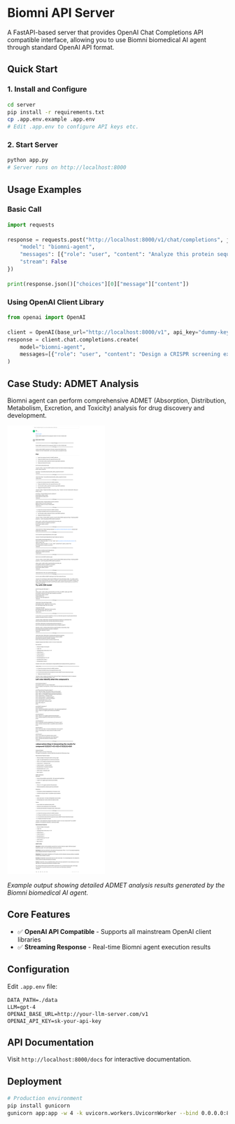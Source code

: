 # Biomni API Server

A FastAPI-based server that provides OpenAI Chat Completions API compatible interface, allowing you to use Biomni biomedical AI agent through standard OpenAI API format.

## Quick Start

### 1. Install and Configure


```bash
cd server
pip install -r requirements.txt
cp .app.env.example .app.env
# Edit .app.env to configure API keys etc.
```

### 2. Start Server

```bash
python app.py
# Server runs on http://localhost:8000
```

## Usage Examples

### Basic Call

```python
import requests

response = requests.post("http://localhost:8000/v1/chat/completions", json={
    "model": "biomni-agent",
    "messages": [{"role": "user", "content": "Analyze this protein sequence: MKTVRQERLKSIVRILERSKEPVSGAQLAEELSVSRQVIVQDIAYLRSLGYNIVATPRGYVLAGG"}],
    "stream": False
})

print(response.json()["choices"][0]["message"]["content"])
```

### Using OpenAI Client Library

```python
from openai import OpenAI

client = OpenAI(base_url="http://localhost:8000/v1", api_key="dummy-key")
response = client.chat.completions.create(
    model="biomni-agent",
    messages=[{"role": "user", "content": "Design a CRISPR screening experiment"}]
)
```

## Case Study: ADMET Analysis

Biomni agent can perform comprehensive ADMET (Absorption, Distribution, Metabolism, Excretion, and Toxicity) analysis for drug discovery and development.

![ADMET Analysis Example](ADMET_Analysis.png)

*Example output showing detailed ADMET analysis results generated by the Biomni biomedical AI agent.*

## Core Features

- ✅ **OpenAI API Compatible** - Supports all mainstream OpenAI client libraries
- ✅ **Streaming Response** - Real-time Biomni agent execution results

## Configuration

Edit `.app.env` file:

```env
DATA_PATH=./data
LLM=gpt-4
OPENAI_BASE_URL=http://your-llm-server.com/v1
OPENAI_API_KEY=sk-your-api-key
```

## API Documentation

Visit `http://localhost:8000/docs` for interactive documentation.

## Deployment

```bash
# Production environment
pip install gunicorn
gunicorn app:app -w 4 -k uvicorn.workers.UvicornWorker --bind 0.0.0.0:8000
```
